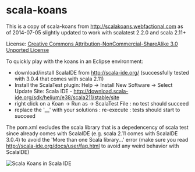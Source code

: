 scala-koans
===========

This is a copy of scala-koans from http://scalakoans.webfactional.com as of 2014-07-05 slightly updated to work with scalatest 2.2.0 and scala 2.11+

License: [Creative Commons Attribution-NonCommercial-ShareAlike 3.0 Unported License](http://creativecommons.org/licenses/by-nc-sa/3.0/)


To quickly play with the koans in an Eclipse environment:

- download/install ScalaIDE from http://scala-ide.org/ (successfully tested with 3.0.4 that comes with scala 2.11)
- Install the ScalaTest plugin: Help -> Install New Software -> Select Update Site: Scala IDE - http://download.scala-ide.org/sdk/helium/e38/scala211/stable/site
- right click on a Koan -> Run as -> ScalaTest File : no test should succeed
- replace the '__' with your solutions : re-execute : tests should start to succeed 

The pom.xml excludes the scala library that is a depedencency of scala test since already comes with ScalaIDE (e.g. scala 2.11 comes with ScalaIDE 3.0.4)
to avoid the 'More than one Scala library...' error (make sure you read  http://scala-ide.org/docs/user/faq.html to avoid any weird behavior with ScalaIDE)


![Scala Koans in Scala IDE](https://github.com/thierryherrmann/scala-koans/blob/master/images/scala-koans-IDE.png)
